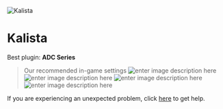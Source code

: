   ![Kalista]()
# Kalista

 Best plugin: **ADC Series**
 


> Our recommended in-game settings
![enter image description here](https://cdn.discordapp.com/attachments/1002870434758410341/1025071010799689798/kalista_1.PNG)
![enter image description here](https://cdn.discordapp.com/attachments/1002870434758410341/1025071011391090768/kalista_2.PNG)
![enter image description here](https://cdn.discordapp.com/attachments/1002870434758410341/1025071011793739846/kalista_3.PNG)
![enter image description here](https://cdn.discordapp.com/attachments/1002870434758410341/1025071012389326939/kalista_4.PNG)

If you are experiencing an unexpected problem, click [here](https://github.com/y1n/BGX.Support/tree/main/%F0%9F%87%AC%F0%9F%87%A7%20English) to get help.
